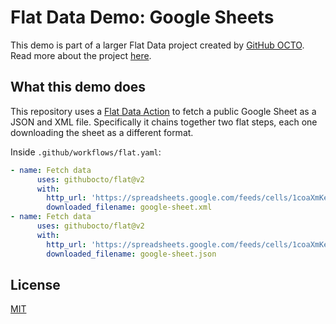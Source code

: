 # Flat Data Demo: Google Sheets

This demo is part of a larger Flat Data project created by [GitHub OCTO](https://octo.github.com/). Read more about the project [here](https://octo.github.com/projects/flat-data).

## What this demo does

This repository uses a [Flat Data Action](https://octo.github.com/blog/flat-data) to fetch a public Google Sheet as a JSON and XML file. Specifically it chains together two flat steps, each one downloading the sheet as a different format.

Inside `.github/workflows/flat.yaml`:
```yaml
- name: Fetch data
      uses: githubocto/flat@v2
      with:
        http_url: 'https://spreadsheets.google.com/feeds/cells/1coaXmKes8b3GUFDGbmb-Hj4bek1HOEI-WCmOF4tIHwI/1/public/full' 
        downloaded_filename: google-sheet.xml
- name: Fetch data
      uses: githubocto/flat@v2
      with:
        http_url: 'https://spreadsheets.google.com/feeds/cells/1coaXmKes8b3GUFDGbmb-Hj4bek1HOEI-WCmOF4tIHwI/1/public/full?alt=json' 
        downloaded_filename: google-sheet.json
```

## License

[MIT](LICENSE)

